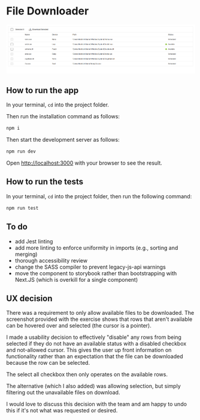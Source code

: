 # File Downloader

![Screenshot](./screenshot.png)

## How to run the app

In your terminal, `cd` into the project folder.

Then run the installation command as follows:

```bash
npm i
```

Then start the development server as follows:

```bash
npm run dev
```

Open [http://localhost:3000](http://localhost:3000) with your browser to see the result.

## How to run the tests

In your terminal, `cd` into the project folder, then run the following command:

```bash
npm run test
```

## To do

- add Jest linting
- add more linting to enforce uniformity in imports (e.g., sorting and merging)
- thorough accessibility review
- change the SASS compiler to prevent legacy-js-api warnings
- move the component to storybook rather than bootstrapping with Next.JS (which is overkill for a single component)

## UX decision

There was a requirement to only allow available files to be downloaded. The screenshot provided with the exercise shows that rows that aren't available can be hovered over and selected (the cursor is a pointer).

I made a usability decision to effectively "disable" any rows from being selected if they do not have an available status with a disabled checkbox and not-allowed cursor. This gives the user up front information on functionality rather than an expectation that the file can be downloaded because the row can be selected.

The select all checkbox then only operates on the available rows.

The alternative (which I also added) was allowing selection, but simply filtering out the unavailable files on download.

I would love to discuss this decision with the team and am happy to undo this if it's not what was requested or desired.
